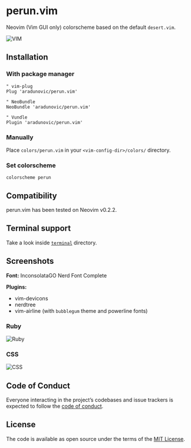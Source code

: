 # perun.vim

Neovim (Vim GUI only) colorscheme based on the default `desert.vim`.

![VIM](https://raw.githubusercontent.com/aradunovic/perun.vim/master/screenshots/vim.png)

## Installation

### With package manager

```viml
" vim-plug
Plug 'aradunovic/perun.vim'

" NeoBundle
NeoBundle 'aradunovic/perun.vim'

" Vundle
Plugin 'aradunovic/perun.vim'
```

### Manually

Place `colors/perun.vim` in your `<vim-config-dir>/colors/` directory.

### Set colorscheme
```viml
colorscheme perun
```

## Compatibility

perun.vim has been tested on Neovim v0.2.2.

## Terminal support

Take a look inside [`terminal`](https://github.com/aradunovic/perun.vim/tree/master/terminal) directory.

## Screenshots

**Font:** InconsolataGO Nerd Font Complete

**Plugins:**
* vim-devicons
* nerdtree
* vim-airline (with `bubblegum` theme and powerline fonts)

### Ruby

![Ruby](https://raw.githubusercontent.com/aradunovic/perun.vim/master/screenshots/ruby.png)

### CSS

![CSS](https://raw.githubusercontent.com/aradunovic/perun.vim/master/screenshots/css.png)

## Code of Conduct

Everyone interacting in the  project’s codebases and issue trackers is expected
to follow the
[code of conduct](https://github.com/aradunovic/perun.vim/blob/master/CODE_OF_CONDUCT.md).

## License

The code is available as open source under the terms of the
[MIT License](https://opensource.org/licenses/MIT).
